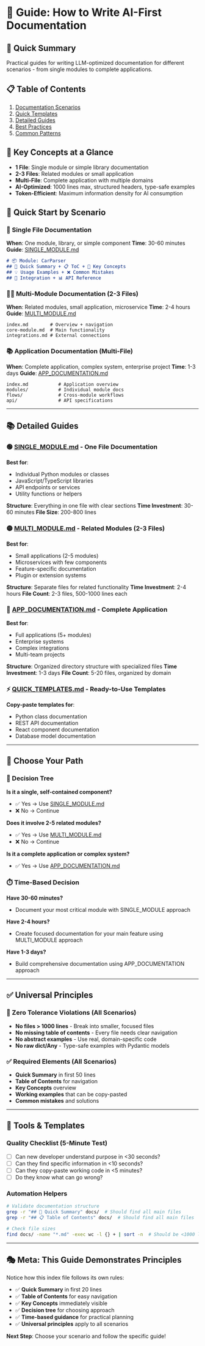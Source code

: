 # 📝 Guide: How to Write AI-First Documentation

## 🎯 Quick Summary
Practical guides for writing LLM-optimized documentation for different scenarios - from single modules to complete applications.

## 📋 Table of Contents
1. [Documentation Scenarios](#documentation-scenarios)
2. [Quick Templates](#quick-templates)
3. [Detailed Guides](#detailed-guides)
4. [Best Practices](#best-practices)
5. [Common Patterns](#common-patterns)

## 🔑 Key Concepts at a Glance
- **1 File**: Single module or simple library documentation
- **2-3 Files**: Related modules or small application
- **Multi-File**: Complete application with multiple domains
- **AI-Optimized**: 1000 lines max, structured headers, type-safe examples
- **Token-Efficient**: Maximum information density for AI consumption

## 🚀 Quick Start by Scenario

### 📄 Single File Documentation
**When**: One module, library, or simple component
**Time**: 30-60 minutes
**Guide**: [SINGLE_MODULE.md](./SINGLE_MODULE.md)

```markdown
# 📦 Module: CarParser
## 🎯 Quick Summary + 📋 ToC + 🔑 Key Concepts
## 💡 Usage Examples + ❌ Common Mistakes
## 🔗 Integration + 📊 API Reference
```

### 📄📄 Multi-Module Documentation (2-3 Files)
**When**: Related modules, small application, microservice
**Time**: 2-4 hours
**Guide**: [MULTI_MODULE.md](./MULTI_MODULE.md)

```
index.md        # Overview + navigation
core-module.md  # Main functionality
integrations.md # External connections
```

### 📚 Application Documentation (Multi-File)
**When**: Complete application, complex system, enterprise project
**Time**: 1-3 days
**Guide**: [APP_DOCUMENTATION.md](./APP_DOCUMENTATION.md)

```
index.md           # Application overview
modules/           # Individual module docs
flows/             # Cross-module workflows
api/               # API specifications
```

---

## 📚 Detailed Guides

### 🟢 [SINGLE_MODULE.md](./SINGLE_MODULE.md) - One File Documentation
**Best for**:
- Individual Python modules or classes
- JavaScript/TypeScript libraries
- API endpoints or services
- Utility functions or helpers

**Structure**: Everything in one file with clear sections
**Time Investment**: 30-60 minutes
**File Size**: 200-800 lines

### 🟡 [MULTI_MODULE.md](./MULTI_MODULE.md) - Related Modules (2-3 Files)
**Best for**:
- Small applications (2-5 modules)
- Microservices with few components
- Feature-specific documentation
- Plugin or extension systems

**Structure**: Separate files for related functionality
**Time Investment**: 2-4 hours
**File Count**: 2-3 files, 500-1000 lines each

### 🔴 [APP_DOCUMENTATION.md](./APP_DOCUMENTATION.md) - Complete Application
**Best for**:
- Full applications (5+ modules)
- Enterprise systems
- Complex integrations
- Multi-team projects

**Structure**: Organized directory structure with specialized files
**Time Investment**: 1-3 days
**File Count**: 5-20 files, organized by domain

### ⚡ [QUICK_TEMPLATES.md](./QUICK_TEMPLATES.md) - Ready-to-Use Templates
**Copy-paste templates for**:
- Python class documentation
- REST API documentation
- React component documentation
- Database model documentation

---

## 🎯 Choose Your Path

### 🤔 Decision Tree

**Is it a single, self-contained component?**
- ✅ Yes → Use [SINGLE_MODULE.md](./SINGLE_MODULE.md)
- ❌ No → Continue

**Does it involve 2-5 related modules?**
- ✅ Yes → Use [MULTI_MODULE.md](./MULTI_MODULE.md)
- ❌ No → Continue

**Is it a complete application or complex system?**
- ✅ Yes → Use [APP_DOCUMENTATION.md](./APP_DOCUMENTATION.md)

### ⏱️ Time-Based Decision

**Have 30-60 minutes?**
- Document your most critical module with SINGLE_MODULE approach

**Have 2-4 hours?**
- Create focused documentation for your main feature using MULTI_MODULE approach

**Have 1-3 days?**
- Build comprehensive documentation using APP_DOCUMENTATION approach

---

## ✅ Universal Principles

### 🚨 Zero Tolerance Violations (All Scenarios)
- **No files > 1000 lines** - Break into smaller, focused files
- **No missing table of contents** - Every file needs clear navigation
- **No abstract examples** - Use real, domain-specific code
- **No raw dict/Any** - Type-safe examples with Pydantic models

### ✅ Required Elements (All Scenarios)
- **Quick Summary** in first 50 lines
- **Table of Contents** for navigation
- **Key Concepts** overview
- **Working examples** that can be copy-pasted
- **Common mistakes** and solutions

---

## 🔧 Tools & Templates

### Quality Checklist (5-Minute Test)
- [ ] Can new developer understand purpose in <30 seconds?
- [ ] Can they find specific information in <10 seconds?
- [ ] Can they copy-paste working code in <5 minutes?
- [ ] Do they know what can go wrong?

### Automation Helpers
```bash
# Validate documentation structure
grep -r "## 🎯 Quick Summary" docs/  # Should find all main files
grep -r "## 📋 Table of Contents" docs/  # Should find all main files

# Check file sizes
find docs/ -name "*.md" -exec wc -l {} + | sort -n  # Should be <1000 lines each
```

---

## 🎭 Meta: This Guide Demonstrates Principles

Notice how this index file follows its own rules:
- ✅ **Quick Summary** in first 20 lines
- ✅ **Table of Contents** for easy navigation
- ✅ **Key Concepts** immediately visible
- ✅ **Decision tree** for choosing approach
- ✅ **Time-based guidance** for practical planning
- ✅ **Universal principles** apply to all scenarios

**Next Step**: Choose your scenario and follow the specific guide!
